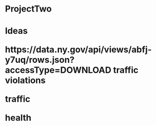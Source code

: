 # ProjectTwo
<h1> Ideas </h>
   <p> https://data.ny.gov/api/views/abfj-y7uq/rows.json?accessType=DOWNLOAD traffic violations
<p> traffic </p>
<p> health</p>

